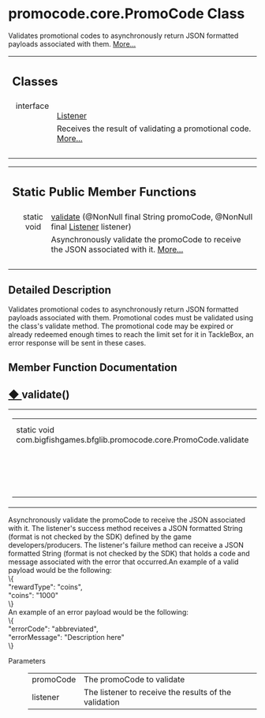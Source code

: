 # promocode.core.PromoCode Class 

<div class="contents">Validates promotional codes to asynchronously return JSON formatted payloads associated with them.    <a href="classcom_1_1bigfishgames_1_1bfglib_1_1promocode_1_1core_1_1_promo_code.html#details">More...</a><table class="memberdecls"><tr class="heading"><td colspan="2"><h2 class="groupheader"><a id="nested-classes" name="nested-classes"></a> Classes</h2></td></tr><tr class="memitem:"><td class="memItemLeft" align="right" valign="top">interface &#160;</td><td class="memItemRight" valign="bottom"><a class="el" href="interfacecom_1_1bigfishgames_1_1bfglib_1_1promocode_1_1core_1_1_promo_code_1_1_listener.html">Listener</a></td></tr><tr class="memdesc:"><td class="mdescLeft">&#160;</td><td class="mdescRight">Receives the result of validating a promotional code.  <a href="interfacecom_1_1bigfishgames_1_1bfglib_1_1promocode_1_1core_1_1_promo_code_1_1_listener.html#details">More...</a><br /></td></tr><tr class="separator:"><td class="memSeparator" colspan="2">&#160;</td></tr></table><table class="memberdecls"><tr class="heading"><td colspan="2"><h2 class="groupheader"><a id="pub-static-methods" name="pub-static-methods"></a> Static Public Member Functions</h2></td></tr><tr class="memitem:a04473829ad4d8b17df13b23a43f4aafd"><td class="memItemLeft" align="right" valign="top">static void&#160;</td><td class="memItemRight" valign="bottom"><a class="el" href="classcom_1_1bigfishgames_1_1bfglib_1_1promocode_1_1core_1_1_promo_code.html#a04473829ad4d8b17df13b23a43f4aafd">validate</a> (@NonNull final String promoCode, @NonNull final <a class="el" href="interfacecom_1_1bigfishgames_1_1bfglib_1_1promocode_1_1core_1_1_promo_code_1_1_listener.html">Listener</a> listener)</td></tr><tr class="memdesc:a04473829ad4d8b17df13b23a43f4aafd"><td class="mdescLeft">&#160;</td><td class="mdescRight">Asynchronously validate the promoCode to receive the JSON associated with it.  <a href="classcom_1_1bigfishgames_1_1bfglib_1_1promocode_1_1core_1_1_promo_code.html#a04473829ad4d8b17df13b23a43f4aafd">More...</a><br /></td></tr><tr class="separator:a04473829ad4d8b17df13b23a43f4aafd"><td class="memSeparator" colspan="2">&#160;</td></tr></table><a name="details" id="details"></a><h2 class="groupheader">Detailed Description</h2><div class="textblock">Validates promotional codes to asynchronously return JSON formatted payloads associated with them. Promotional codes must be validated using the class's validate method. The promotional code may be expired or already redeemed enough times to reach the limit set for it in TackleBox, an error response will be sent in these cases. </div><h2 class="groupheader">Member Function Documentation</h2><a id="a04473829ad4d8b17df13b23a43f4aafd" name="a04473829ad4d8b17df13b23a43f4aafd"></a><h2 class="memtitle"><span class="permalink"><a href="#a04473829ad4d8b17df13b23a43f4aafd">&#9670;&nbsp;</a></span>validate()</h2><div class="memitem"><div class="memproto"><table class="mlabels"><tr><td class="mlabels-left"><table class="memname"><tr><td class="memname">static void com.bigfishgames.bfglib.promocode.core.PromoCode.validate </td><td>(</td><td class="paramtype">@NonNull final String&#160;</td><td class="paramname"><em>promoCode</em>, </td></tr><tr><td class="paramkey"></td><td></td><td class="paramtype">@NonNull final <a class="el" href="interfacecom_1_1bigfishgames_1_1bfglib_1_1promocode_1_1core_1_1_promo_code_1_1_listener.html">Listener</a>&#160;</td><td class="paramname"><em>listener</em>&#160;</td></tr><tr><td></td><td>)</td><td></td><td></td></tr></table></td><td class="mlabels-right"><span class="mlabels"><span class="mlabel">inline</span><span class="mlabel">static</span></span></td></tr></table></div><div class="memdoc">Asynchronously validate the promoCode to receive the JSON associated with it. The listener's success method receives a JSON formatted String (format is not checked by the SDK) defined by the game developers/producers. The listener's failure method can receive a JSON formatted String (format is not checked by the SDK) that holds a code and message associated with the error that occurred.An example of a valid payload would be the following: <div class="fragment"><div class="line">\{ </div><div class="line"><span class="stringliteral">&quot;rewardType&quot;</span>: <span class="stringliteral">&quot;coins&quot;</span>, </div><div class="line"><span class="stringliteral">&quot;coins&quot;</span>: <span class="stringliteral">&quot;1000&quot;</span></div><div class="line">\}</div></div>An example of an error payload would be the following: <div class="fragment"><div class="line"> \{</div><div class="line"><span class="stringliteral">&quot;errorCode&quot;</span>: <span class="stringliteral">&quot;abbreviated&quot;</span>, </div><div class="line"><span class="stringliteral">&quot;errorMessage&quot;</span>: <span class="stringliteral">&quot;Description here&quot;</span></div><div class="line">\}</div></div><dl class="params"><dt>Parameters</dt><dd><table class="params"><tr><td class="paramname">promoCode</td><td>The promoCode to validate </td></tr><tr><td class="paramname">listener</td><td>The listener to receive the results of the validation </td></tr></table></dd></dl></div></div></div> 
